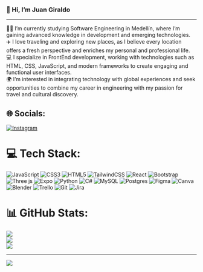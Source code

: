 
### 👋 Hi, I’m Juan Giraldo<br/>
---
👨‍🎓 I’m currently studying Software Engineering in Medellín, where I’m gaining advanced knowledge in development and emerging technologies.<br/>
✈️ I love traveling and exploring new places, as I believe every location offers a fresh perspective and enriches my personal and professional life.<br/>
💻 I specialize in FrontEnd development, working with technologies such as HTML, CSS, JavaScript, and modern frameworks to create engaging and functional user interfaces.<br/>
🌍 I’m interested in integrating technology with global experiences and seek opportunities to combine my career in engineering with my passion for travel and cultural discovery.<br/>

## 🌐 Socials:
[![Instagram](https://img.shields.io/badge/Instagram-%23E4405F.svg?logo=Instagram&logoColor=white)](https://instagram.com/juan.giraldo29) 

# 💻 Tech Stack:
![JavaScript](https://img.shields.io/badge/javascript-%23323330.svg?style=flat&logo=javascript&logoColor=%23F7DF1E) ![CSS3](https://img.shields.io/badge/css3-%231572B6.svg?style=flat&logo=css3&logoColor=white) ![HTML5](https://img.shields.io/badge/html5-%23E34F26.svg?style=flat&logo=html5&logoColor=white) ![TailwindCSS](https://img.shields.io/badge/tailwindcss-%2338B2AC.svg?style=flat&logo=tailwind-css&logoColor=white) ![React](https://img.shields.io/badge/react-%2320232a.svg?style=flat&logo=react&logoColor=%2361DAFB) ![Bootstrap](https://img.shields.io/badge/bootstrap-%238511FA.svg?style=flat&logo=bootstrap&logoColor=white) ![Three js](https://img.shields.io/badge/threejs-black?style=flat&logo=three.js&logoColor=white) ![Expo](https://img.shields.io/badge/expo-1C1E24?style=flat&logo=expo&logoColor=#D04A37) ![Python](https://img.shields.io/badge/python-3670A0?style=flat&logo=python&logoColor=ffdd54) ![C#](https://img.shields.io/badge/c%23-%23239120.svg?style=flat&logo=csharp&logoColor=white) ![MySQL](https://img.shields.io/badge/mysql-4479A1.svg?style=flat&logo=mysql&logoColor=white) ![Postgres](https://img.shields.io/badge/postgres-%23316192.svg?style=flat&logo=postgresql&logoColor=white) ![Figma](https://img.shields.io/badge/figma-%23F24E1E.svg?style=flat&logo=figma&logoColor=white) ![Canva](https://img.shields.io/badge/Canva-%2300C4CC.svg?style=flat&logo=Canva&logoColor=white) ![Blender](https://img.shields.io/badge/blender-%23F5792A.svg?style=flat&logo=blender&logoColor=white) ![Trello](https://img.shields.io/badge/Trello-%23026AA7.svg?style=flat&logo=Trello&logoColor=white) ![Git](https://img.shields.io/badge/git-%23F05033.svg?style=flat&logo=git&logoColor=white) ![Jira](https://img.shields.io/badge/jira-%230A0FFF.svg?style=flat&logo=jira&logoColor=white)
# 📊 GitHub Stats:
![](https://github-readme-stats.vercel.app/api?username=JuanDGiraldo29&theme=radical&hide_border=false&include_all_commits=false&count_private=false)<br/>
![](https://github-readme-streak-stats.herokuapp.com/?user=JuanDGiraldo29&theme=radical&hide_border=false)<br/>
![](https://github-readme-stats.vercel.app/api/top-langs/?username=JuanDGiraldo29&theme=dark&hide_border=false&include_all_commits=false&count_private=false&layout=compact)

---
[![](https://visitcount.itsvg.in/api?id=JuanDGiraldo29&icon=0&color=0)](https://visitcount.itsvg.in)


<!-- Proudly created with GPRM ( https://gprm.itsvg.in ) -->

<!---
JuanDGiraldo29/JuanDGiraldo29 is a ✨ special ✨ repository because its `README.md` (this file) appears on your GitHub profile.
You can click the Preview link to take a look at your changes.
--->
